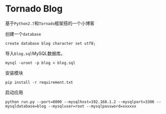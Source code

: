 # Tornado Blog
基于`Python2.7`和`Tornado`框架搭的一个小博客

创建一个`database`

`create database blog character set utf8;`

导入`blog.sql`MySQL数据库。

`mysql -uroot -p blog < blog.sql`

安装模块

`pip install -r requirement.txt`

启动应用

`python run.py --port=8000 --mysqlhost=192.168.1.2 --mysqlport=3306 --mysqldatabase=blog --mysqluser=root --mysqlpassword=xxxxxx`